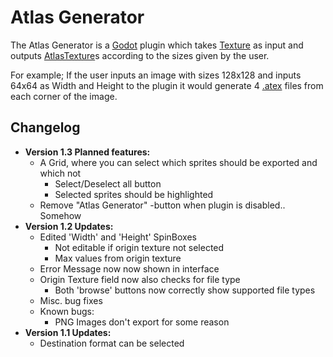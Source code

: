 Atlas Generator
===============

The Atlas Generator is a [Godot][godot] plugin which takes [Texture][texture]
as input and outputs [AtlasTexture][atex]s according to the sizes given by the user.

For example; If the user inputs an image with sizes 128x128 and inputs 64x64 as Width and Height to the plugin
it would generate 4 [.atex][atex] files from each corner of the image.

Changelog
---------

- **Version 1.3 Planned features:**
  - A Grid, where you can select which sprites should be exported and which not
    - Select/Deselect all button
    - Selected sprites should be highlighted
  - Remove "Atlas Generator" -button when plugin is disabled.. Somehow
- **Version 1.2 Updates:**
  - Edited 'Width' and 'Height' SpinBoxes
    - Not editable if origin texture not selected
    - Max values from origin texture
  - Error Message now now shown in interface
  - Origin Texture field now also checks for file type
    - Both 'browse' buttons now correctly show supported file types
  - Misc. bug fixes
  - Known bugs:
    - PNG Images don't export for some reason
- **Version 1.1 Updates:**
  - Destination format can be selected


[godot]: http://godotengine.org/
[texture]: http://docs.godotengine.org/en/latest/classes/class_texture.html#class-texture
[atex]: http://docs.godotengine.org/en/latest/classes/class_atlastexture.html
